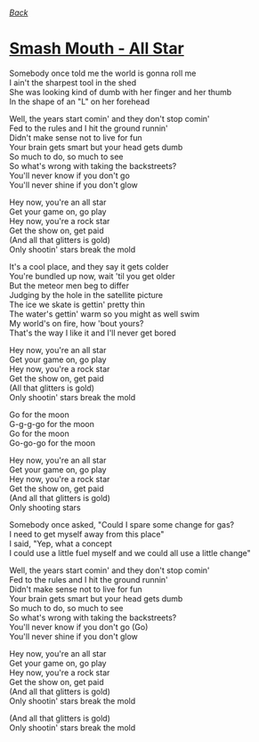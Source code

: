 ###### [Back](../Readme.md)
# [Smash Mouth - All Star](tabs.md)

Somebody once told me the world is gonna roll me  
I ain't the sharpest tool in the shed  
She was looking kind of dumb with her finger and her thumb  
In the shape of an "L" on her forehead  

Well, the years start comin' and they don't stop comin'  
Fed to the rules and I hit the ground runnin'  
Didn't make sense not to live for fun  
Your brain gets smart but your head gets dumb  
So much to do, so much to see  
So what's wrong with taking the backstreets?  
You'll never know if you don't go  
You'll never shine if you don't glow  

Hey now, you're an all star  
Get your game on, go play  
Hey now, you're a rock star  
Get the show on, get paid  
(And all that glitters is gold)  
Only shootin' stars break the mold  

It's a cool place, and they say it gets colder  
You're bundled up now, wait 'til you get older  
But the meteor men beg to differ  
Judging by the hole in the satellite picture  
The ice we skate is gettin' pretty thin  
The water's gettin' warm so you might as well swim  
My world's on fire, how 'bout yours?  
That's the way I like it and I'll never get bored  

Hey now, you're an all star  
Get your game on, go play  
Hey now, you're a rock star  
Get the show on, get paid  
(All that glitters is gold)  
Only shootin' stars break the mold  

Go for the moon  
G-g-g-go for the moon  
Go for the moon  
Go-go-go for the moon  

Hey now, you're an all star  
Get your game on, go play  
Hey now, you're a rock star  
Get the show on, get paid  
(And all that glitters is gold)  
Only shooting stars  

Somebody once asked, "Could I spare some change for gas?  
I need to get myself away from this place"  
I said, "Yep, what a concept  
I could use a little fuel myself and we could all use a little change"  

Well, the years start comin' and they don't stop comin'  
Fed to the rules and I hit the ground runnin'  
Didn't make sense not to live for fun  
Your brain gets smart but your head gets dumb  
So much to do, so much to see  
So what's wrong with taking the backstreets?  
You'll never know if you don't go (Go)  
You'll never shine if you don't glow  

Hey now, you're an all star  
Get your game on, go play  
Hey now, you're a rock star  
Get the show on, get paid  
(And all that glitters is gold)  
Only shootin' stars break the mold  

(And all that glitters is gold)  
Only shootin' stars break the mold  
